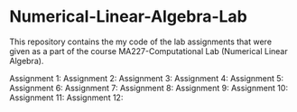 # Numerical-Linear-Algebra-Lab

This repository contains the my code of the lab assignments that were given as a part of the course MA227-Computational Lab (Numerical Linear Algebra). 

Assignment 1: 
Assignment 2:
Assignment 3:
Assignment 4:
Assignment 5:
Assignment 6:
Assignment 7:
Assignment 8:
Assignment 9:
Assignment 10:
Assignment 11:
Assignment 12:
